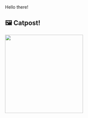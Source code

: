 Hello there!



## 🖼️ Catpost!

<sub>
    <img src="https://cdn2.thecatapi.com/images/1sq.jpg" height="256">
</sub>

